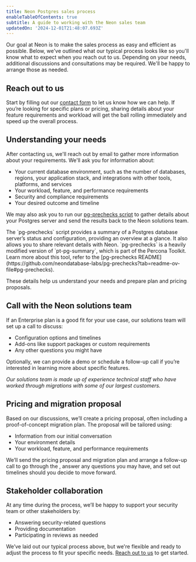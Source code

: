 ```yaml
---
title: Neon Postgres sales process
enableTableOfContents: true
subtitle: A guide to working with the Neon sales team
updatedOn: '2024-12-01T21:48:07.693Z'
---
```


Our goal at Neon is to make the sales process as easy and efficient as possible. Below, we've outlined what our typical process looks like so you'll know what to expect when you reach out to us. Depending on your needs, additional discussions and consultations may be required. We'll be happy to arrange those as needed.

<Steps>

## Reach out to us

Start by filling out our [contact form](https://neon.tech/contact-sales) to let us know how we can help. If you’re looking for specific plans or pricing, sharing details about your feature requirements and workload will get the ball rolling immediately and speed up the overall process.

## Understanding your needs

After contacting us, we'll reach out by email to gather more information about your requirements. We'll ask you for information about:

- Your current database environment, such as the number of databases, regions, your application stack, and integrations with other tools, platforms, and services 
- Your workload, feature, and performance requirements
- Security and compliance requirements
- Your desired outcome and timeline

We may also ask you to run our [pg-prechecks script](https://github.com/neondatabase-labs/pg-prechecks) to gather details about your Postgres server and send the results back to the Neon solutions team.

<Admonition type="note" title="about pg-prechecks">
The `pg-prechecks` script provides a summary of a Postgres database server’s status and configuration, providing an overview at a glance. It also allows you to share relevant details with Neon. `pg-prechecks` is a heavily modified version of `pt-pg-summary`, which is part of the Percona Toolkit. Learn more about this tool, refer to the [pg-prechecks README](https://github.com/neondatabase-labs/pg-prechecks?tab=readme-ov-file#pg-prechecks).
</Admonition>

These details help us understand your needs and prepare plan and pricing proposals.

## Call with the Neon solutions team

If an Enterprise plan is a good fit for your use case, our solutions team will set up a call to discuss:

- Configuration options and timelines
- Add-ons like support packages or custom requirements
- Any other questions you might have

Optionally, we can provide a demo or schedule a follow-up call if you’re interested in learning more about specific features.

_Our solutions team is made up of experience technical staff who have worked through migrations with some of our largest customers._

## Pricing and migration proposal

Based on our discussions, we’ll create a pricing proposal, often including a proof-of-concept migration plan. The proposal will be tailored using:

- Information from our initial conversation
- Your environment details
- Your workload, feature, and performance requirements

We’ll send the pricing proposal and migration plan and arrange a follow-up call to go through the , answer any questions you may have, and set out timelines should you decide to move forward.

## Stakeholder collaboration

At any time during the process, we’ll be happy to support your security team or other stakeholders by:

- Answering security-related questions
- Providing documentation
- Participating in reviews as needed

</Steps>

We’ve laid out our typical process above, but we're flexible and ready to adjust the process to fit your specific needs. [Reach out to us](https://neon.tech/contact-sales) to get started.
